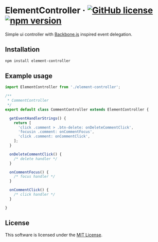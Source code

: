 # ElementController &middot; [![GitHub license](https://img.shields.io/github/license/insector-ab/element-controller.svg)](https://github.com/insector-ab/element-controller/blob/master/LICENSE) [![npm version](https://img.shields.io/npm/v/element-controller.svg?style=flat)](https://www.npmjs.com/package/element-controller)

Simple ui controller with [Backbone.js](http://backbonejs.org/#Events) inspired event delegation.


## Installation

```sh
npm install element-controller
```


## Example usage
```javascript
import ElementController from './element-controller';

/**
 * CommentController
 */
export default class CommentController extends ElementController {

  getEventHandlerStrings() {
    return [
      'click .comment > .btn-delete: onDeleteCommentClick',
      'focusin .comment: onCommentFocus',
      'click .comment: onCommentClick',
    ];
  }

  onDeleteCommentClick() {
    /* delete handler */
  }

  onCommentFocus() {
    /* focus handler */
  }

  onCommentClick() {
    /* click handler */
  }

}

```


## License

This software is licensed under the [MIT License](https://github.com/insector-ab/element-controller/blob/master/LICENSE).
